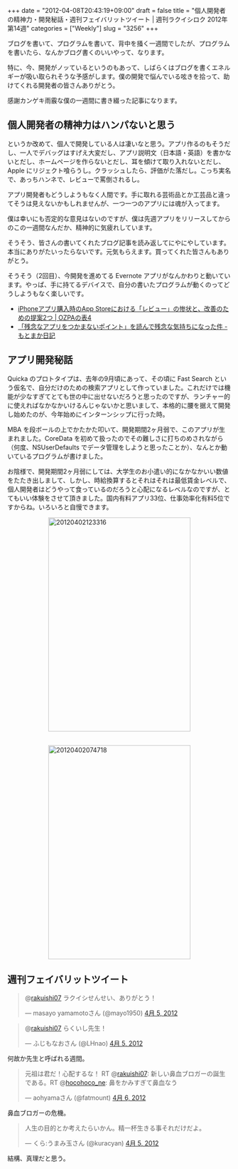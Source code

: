 +++
date = "2012-04-08T20:43:19+09:00"
draft = false
title = "個人開発者の精神力・開発秘話・週刊フェイバリットツイート | 週刊ラクイシロク 2012年第14週"
categories = ["Weekly"]
slug = "3256"
+++

ブログを書いて、プログラムを書いて、背中を掻く一週間でしたが、プログラムを書いたら、なんかブログ書くのいいやって、なります。

特に、今、開発がノッているというのもあって、しばらくはブログを書くエネルギーが吸い取られそうな予感がします。僕の開発で悩んでいる呟きを拾って、助けてくれる開発者の皆さんありがとう。

感謝カンゲキ雨霰な僕の一週間に書き綴った記事になります。

<h2>個人開発者の精神力はハンパないと思う</h2>

というか改めて、個人で開発している人は凄いなと思う。アプリ作るのもそうだし、一人でデバッグはすげえ大変だし、アプリ説明文（日本語・英語）を書かないとだし、ホームページを作らないとだし、耳を傾けて取り入れないとだし、Apple にリジェクト喰らうし。クラッシュしたら、評価がた落だし。こっち実名で、あっちハンネで、レビューで罵倒されるし。

アプリ開発者もどうしようもなく人間です。手に取れる芸術品とか工芸品と違ってそうは見えないかもしれませんが、一つ一つのアプリには魂が入ってます。

僕は幸いにも否定的な意見はないのですが、僕は先週アプリをリリースしてからのこの一週間なんだか、精神的に気疲れしています。

そうそう、皆さんの書いてくれたブログ記事を読み返してにやにやしています。本当にありがたいったらないです。元気もらえます。買ってくれた皆さんもありがとう。

そうそう（2回目）、今開発を進めてる Evernote アプリがなんかわりと動いています。やっぱ、手に持てるデバイスで、自分の書いたプログラムが動くのってどうしようもなく楽しいです。

<ul><li><a href="http://ozpa-h4.com/2012/03/15/app_store_review_points_of_improvement/" target="_blank">iPhoneアプリ購入時のApp Storeにおける「レビュー」の惨状と、改善のための提案2つ | OZPAの表4</a></li>
<li><a href="http://d.hatena.ne.jp/moto_maka/20120405/1333568453" target="_blank">「残念なアプリをつかまないポイント」を読んで残念な気持ちになった件 - もとまか日記</a></li></ul>

<h2>アプリ開発秘話</h2>

Quicka のプロトタイプは、去年の9月頃にあって、その頃に Fast Search という仮名で、自分だけのための検索アプリとして作っていました。これだけでは機能が少なすぎてとても世の中に出せないだろうと思ったのですが、ランチャー的に使えればなかなかいけるんじゃないかと思いまして、本格的に腰を据えて開発し始めたのが、今年始めにインターンシップに行った時。

MBA を段ボールの上でかたかた叩いて、開発期間2ヶ月弱で、このアプリが生まれました。CoreData を初めて扱ったのでその難しさに打ちのめされながら（何度、NSUserDefaults でデータ管理をしようと思ったことか）、なんとか動いているプログラムが書けました。

お陰様で、開発期間2ヶ月弱にしては、大学生のお小遣い的になかなかいい数値をたたき出しまして、しかし、時給換算するとそれはそれは最低賃金レベルで、個人開発者はどうやって食っているのだろうと心配になるレベルなのですが、とてもいい体験をさせて頂きました。国内有料アプリ33位、仕事効率化有料5位ですからね。いろいろと自慢できます。

<img style="display:block; margin-left:auto; margin-right:auto;" src="/images/2012/04/20120402123316.png" alt="20120402123316" title="20120402123316.png" border="0" width="320" height="480" /><br />

<img style="display:block; margin-left:auto; margin-right:auto;" src="/images/2012/04/20120402074718.png" alt="20120402074718" title="20120402074718.png" border="0" width="320" height="480" />

<h2>週刊フェイバリットツイート</h2>

<blockquote class="twitter-tweet" data-in-reply-to="187718229815328768" lang="ja"><p>@<a href="https://twitter.com/rakuishi07">rakuishi07</a> ラクイシせんせい、ありがとう！</p>&mdash; masayo yamamotoさん (@mayo1950) <a href="https://twitter.com/mayo1950/status/187721650677096448" data-datetime="2012-04-05T02:01:43+00:00">4月 5, 2012</a></blockquote>
<script src="//platform.twitter.com/widgets.js" charset="utf-8"></script>

<blockquote class="twitter-tweet" data-in-reply-to="187845220115824640" lang="ja"><p>@<a href="https://twitter.com/rakuishi07">rakuishi07</a> らくいし先生！</p>&mdash; ふじもなおさん (@LHnao) <a href="https://twitter.com/LHnao/status/187845450068529152" data-datetime="2012-04-05T10:13:39+00:00">4月 5, 2012</a></blockquote>
<script src="//platform.twitter.com/widgets.js" charset="utf-8"></script>

何故か先生と呼ばれる週間。

<blockquote class="twitter-tweet" lang="ja"><p>元祖は君だ！心配するな！ RT @<a href="https://twitter.com/rakuishi07">rakuishi07</a>: 新しい鼻血ブロガーの誕生である。RT @<a href="https://twitter.com/hocohoco_ne">hocohoco_ne</a>: 鼻をかみすぎて鼻血なう</p>&mdash; aohyamaさん (@fatmount) <a href="https://twitter.com/fatmount/status/188201314159820800" data-datetime="2012-04-06T09:47:44+00:00">4月 6, 2012</a></blockquote>
<script src="//platform.twitter.com/widgets.js" charset="utf-8"></script>

鼻血ブロガーの危機。

<blockquote class="twitter-tweet" lang="ja"><p>人生の目的とか考えたらいかん。精一杯生きる事それだけだよ。</p>&mdash; くら:うまみ玉さん (@kuracyan) <a href="https://twitter.com/kuracyan/status/187883862725107713" data-datetime="2012-04-05T12:46:18+00:00">4月 5, 2012</a></blockquote>
<script src="//platform.twitter.com/widgets.js" charset="utf-8"></script>

結構、真理だと思う。
